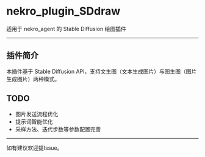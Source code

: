 # nekro_plugin_SDdraw

适用于 nekro_agent 的 Stable Diffusion 绘图插件

---

## 插件简介

本插件基于 Stable Diffusion API，支持文生图（文本生成图片）与图生图（图片生成图片）两种模式。

## TODO

- 图片发送流程优化
- 提示词智能优化
- 采样方法、迭代步数等参数配置完善

---

如有建议欢迎提Issue。
